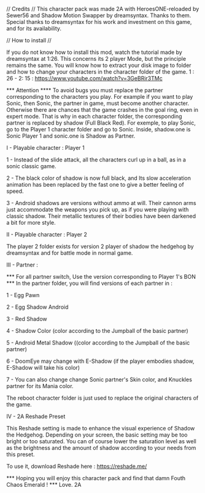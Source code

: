 // Credits //
This character pack was made 2A with HeroesONE-reloaded by Sewer56 and Shadow Motion Swapper by dreamsyntax. Thanks to them.
Special thanks to dreamsyntax for his work and investment on this game, and for its availability.


// How to install //

If you do not know how to install this mod, watch the tutorial made by dreamsyntax at 1:26.
This concerns its 2 player Mode, but the principle remains the same.
You will know how to extract your disk image to folder and how to change your characters in the character folder of the game.
1 : 26 - 2: 15 : https://www.youtube.com/watch?v=3GeBRir3TMc

*** Attention ****
To avoid bugs you must replace the partner corresponding to the characters you play.
For example if you want to play Sonic, then Sonic, the partner in game, must become another character.
Otherwise there are chances that the game crashes in the goal ring, even in expert mode.
That is why in each character folder, the corresponding partner is replaced by shadow (Full Black Red).
For exemple, to play Sonic, go to the Player 1 character folder and go to Sonic. Inside, shadow.one is Sonic Player 1 and sonic.one is Shadow as Partner.


I - Playable character : Player 1

1 - 	Instead of the slide attack, all the characters curl up in a ball, as in a sonic classic game.

2 - 	The black color of shadow is now full black, and Its slow acceleration animation has been replaced by the fast one to give a better feeling of speed.

3 - 	Android shadows are versions without ammo at will.
	Their cannon arms just accommodate the weapons you pick up, as if you were playing with classic shadow.
	Their metallic textures of their bodies have been darkened a bit for more style.

II - Playable character : Player 2

The player 2 folder exists for version 2 player of shadow the hedgehog by dreamsyntax and for battle mode in normal game.

III - Partner :

*** For all partner switch, Use the version corresponding to Player 1's BON ***
In the partner folder, you will find versions of each partner in :

1 - 	Egg Pawn

2 - 	Egg Shadow Android

3 -	Red Shadow

4 -	Shadow Color (color according to the Jumpball of the basic partner)

5 -	Android Metal Shadow ((color according to the Jumpball of the basic partner)

6 - 	DoomEye may change with E-Shadow (if the player embodies shadow, E-Shadow will take his color)

7 -	You can also change change Sonic partner's Skin color, and Knuckles partner for its Mania color.

The reboot character folder is just used to replace the original characters of the game.

IV - 2A Reshade Preset

This Reshade setting is made to enhance the visual experience of Shadow the Hedgehog.
Depending on your screen, the basic setting may be too bright or too saturated.
You can of course lower the saturation level as well as the brightness and the amount of shadow according to your needs from this preset.

To use it, download Reshade here : https://reshade.me/


*** Hoping you will enjoy this character pack and find that damn Fouth Chaos Emerald ! ***
Love. 2A
